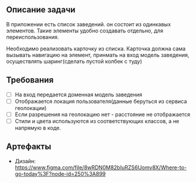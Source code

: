 ## Описание задачи

В приложении есть список заведений. он состоит из одинкавых элементов.
Такие элементы удобно создавать отдельно, для переиспользования.

Необходимо реализовать карточку из списка.
Карточка должна сама вызывать навигацию на элемент, принмать на вход модель заведения, осуществлять шаринг(сделать пустой колбек с туду)


## Требования

* [ ] На вход передается доменная модель заведения
* [ ] Отображается локация пользователя(данные беруться из сервиса геолокации)
* [ ] Если разрешения на геолокацию нет - расстояние не отображается
* [ ] Стили и цвета используются из соответствующих классов, а не напрямую в коде.

## Артефакты

- Дизайн: https://www.figma.com/file/8wRDN0M82bIuRZS6Uomv8X/Where-to-go-today%3F?node-id=250%3A899


 